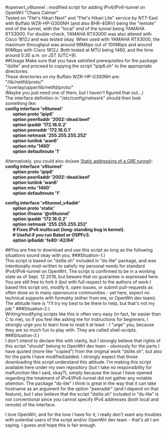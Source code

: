 #openwrt_v6tunnel : modified script for adding IPv4/IPv6-tunnel on OpenWrt "Chaos Calmer"  
Tested on "Flet's Hikari Next" and "Flet's Hikari Lite" service by NTT-East with Buffalo WZR-HP-G300NH (and also BHR-4GRV) being the "remote" end of the tunnel, with the "local" end of the tunnel being YAMAHA RTX3000. For double-check, YAMAHA RTX3000 was also altered with Cisco 1812J and was tested okay. When used with YAMAHA RTX3000, the maximum throughput was around 98Mbps out of 100Mbps and around 60Mbps with Cisco 1812J. Both tested at MTU being 1460, and the time around 5:30 a.m. on JST (UTC+9).  
##Usage
Make sure that you have satisfied prerequisites for the package "dslite" and proceed to copying the script "ipip6.sh" to the appropriate directories.  
These directories on my Buffalo WZR-HP-G300NH are:  
"/lib/netifd/proto/"  
"/overlay/upper/lib/netifd/proto/"  
(Maybe you just need one of them, but I haven't figured that out...)  
The interface definition in "/etc/config/network" should then look something like:  
__config interface 'v6tunnel'__   
&nbsp;&nbsp;&nbsp;&nbsp;&nbsp;&nbsp;__option proto 'ipip6'__  
&nbsp;&nbsp;&nbsp;&nbsp;&nbsp;&nbsp;__option peer6addr '2002::dead:beef'__  
&nbsp;&nbsp;&nbsp;&nbsp;&nbsp;&nbsp;__option ipaddr '172.16.0.2'__  
&nbsp;&nbsp;&nbsp;&nbsp;&nbsp;&nbsp;__option peeraddr '172.16.0.1'__  
&nbsp;&nbsp;&nbsp;&nbsp;&nbsp;&nbsp;__option netmask '255.255.255.252'__  
&nbsp;&nbsp;&nbsp;&nbsp;&nbsp;&nbsp;__option tunlink 'wan6'__  
&nbsp;&nbsp;&nbsp;&nbsp;&nbsp;&nbsp;__option mtu '1460'__  
&nbsp;&nbsp;&nbsp;&nbsp;&nbsp;&nbsp;__option defaultroute '1'__  
  
Alternatively, you could also do(see [Static addressing of a GRE tunnel](https://wiki.openwrt.org/doc/uci/network#static_addressing_of_a_gre_tunnel)):  
__config interface 'v6tunnel'__   
&nbsp;&nbsp;&nbsp;&nbsp;&nbsp;&nbsp;__option proto 'ipip6'__  
&nbsp;&nbsp;&nbsp;&nbsp;&nbsp;&nbsp;__option peer6addr '2002::dead:beef'__  
&nbsp;&nbsp;&nbsp;&nbsp;&nbsp;&nbsp;__option tunlink 'wan6'__  
&nbsp;&nbsp;&nbsp;&nbsp;&nbsp;&nbsp;__option mtu '1460'__  
&nbsp;&nbsp;&nbsp;&nbsp;&nbsp;&nbsp;__option defaultroute '1'__  
  
__config interface 'v6tunnel_v4addr'__   
&nbsp;&nbsp;&nbsp;&nbsp;&nbsp;&nbsp;__option proto 'static'__  
&nbsp;&nbsp;&nbsp;&nbsp;&nbsp;&nbsp;__option ifname '@v6tunnel'__  
&nbsp;&nbsp;&nbsp;&nbsp;&nbsp;&nbsp;__option ipaddr '172.16.0.2'__   
&nbsp;&nbsp;&nbsp;&nbsp;&nbsp;&nbsp;__option netmask '255.255.255.252'__  
&nbsp;&nbsp;&nbsp;&nbsp;&nbsp;&nbsp;__# Fixes IPv6 multicast (long-standing bug in kernel).__  
&nbsp;&nbsp;&nbsp;&nbsp;&nbsp;&nbsp;__# Useful if you run Babel or OSPFv3.__  
&nbsp;&nbsp;&nbsp;&nbsp;&nbsp;&nbsp;__option ip6addr 'fe80::42/64'__  





##You are free to download and use this script as long as the following situations sound okay with you;
###Situation-1.)  
This script is based on "dslite.sh" included in "ds-lite" package, and was intentionally mod-written to satisfy my personal needs for standard IPv4/IPv6-tunnel on OpenWrt. The script is confirmed to be in a working state as of Sept. 12 2016, but beware that no guarantee is expressed here. You are still free to fork it (but with full respect to the authors of work I based this script on), modify it, open issues, or submit pull-requests as often done so in many opensource communities - yet here, expect no technical supports with formality (either from me, or OpenWrt dev team).
The attitude here is "I'll try my best to be there to help, but that's not my job."
###Situation-2.)  
Writing/modifying scripts like this is often very easy (in fact, far easier than C to me), so if you feel like asking me for instructions for beginners, I strongly urge you to learn how to read it at least - I "urge" you, because they are so much fun to play with. They are called shell-scripts.
###Situation-3.)  
I don't intend to declare this with clarity, but I strongly believe that rights of this script "should" belong to OpenWrt dev team - obviously for the parts I have quoted (more like "copied") from the original work "dslite.sh", but also for the parts I have modified/added. I strongly expect that those downloading this script understand this attitude. I'm making this script available here under my own repository (but I take no responsibility for malfunction like I said, okay?), simply because the issue I have opened regarding the treatment of IPv4/IPv6-tunnel did not gather any notable attention. The package "ds-lite" I think is great in the way that it can take hostname as an argument for the option "peeraddr" (and I depend on that feature), but I also believe that the script "dslite.sh" included in "ds-lite" is not conventional since you cannot specify IPv4 addresses (both local and remote) of the interface.  
  
I love OpenWrt, and for the love I have for it, I really don't want any troubles with potential users of the script and/or OpenWrt dev team - that's all I am saying. I guess and hope this is fair enough.

